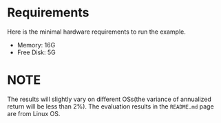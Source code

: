 # Requirements

Here is the minimal hardware requirements to run the example.
- Memory: 16G
- Free Disk: 5G


# NOTE
The results will slightly vary on different OSs(the variance of annualized return will be less than 2%).
The evaluation results in the `README.md` page are from Linux OS.
